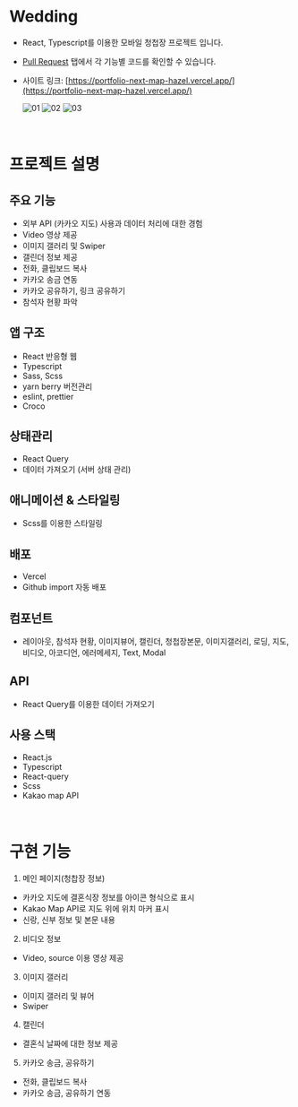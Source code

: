 # Wedding

- React, Typescript를 이용한 모바일 청첩장 프로젝트 입니다.
- [Pull Request](https://github.com/reserver7/portfolio_wedding/pulls?q=is%3Apr+is%3Aclosed) 탭에서 각 기능별 코드를 확인할 수 있습니다.
- 사이트 링크: [https://portfolio-next-map-hazel.vercel.app/](https://portfolio-next-map-hazel.vercel.app/)

  ![01](https://github.com/reserver7/portfolio-next-map/assets/78328320/03f56c09-94ab-4af6-be48-e5e9c27ef487)
  ![02](https://github.com/reserver7/portfolio-next-map/assets/78328320/f10d1a02-45a2-47bb-8d89-5c912b4ab91d)
  ![03](https://github.com/reserver7/portfolio-next-map/assets/78328320/02adadaf-bf8c-4de4-b301-702f6222732d)

<br />

# 프로젝트 설명

## 주요 기능

- 외부 API (카카오 지도) 사용과 데이터 처리에 대한 경험
- Video 영상 제공
- 이미지 갤러리 및 Swiper
- 갤린더 정보 제공
- 전화, 클립보드 복사
- 카카오 송금 연동
- 카카오 공유하기, 링크 공유하기
- 참석자 현황 파악

## 앱 구조

- React 반응형 웹
- Typescript
- Sass, Scss
- yarn berry 버전관리
- eslint, prettier
- Croco

## 상태관리

- React Query
- 데이터 가져오기 (서버 상태 관리)

## 애니메이션 & 스타일링

- Scss를 이용한 스타일링

## 배포

- Vercel
- Github import 자동 배포

## 컴포넌트

- 레이아웃, 참석자 현황, 이미지뷰어, 캘린더, 청첩장본문, 이미지갤러리, 로딩, 지도, 비디오, 아코디언, 에러메세지, Text, Modal

## API

- React Query를 이용한 데이터 가져오기

## 사용 스택

- React.js
- Typescript
- React-query
- Scss
- Kakao map API

<br />

# 구현 기능

1. 메인 페이지(청찹장 정보)
  - 카카오 지도에 결혼식장 정보를 아이콘 형식으로 표시
  - Kakao Map API로 지도 위에 위치 마커 표시
  - 신랑, 신부 정보 및 본문 내용

2. 비디오 정보
  - Video, source 이용 영상 제공

3. 이미지 갤러리
  - 이미지 갤러리 및 뷰어
  - Swiper

4. 캘린더
  - 결혼식 날짜에 대한 정보 제공

5. 카카오 송금, 공유하기
- 전화, 클립보드 복사
- 카카오 송금, 공유하기 연동
